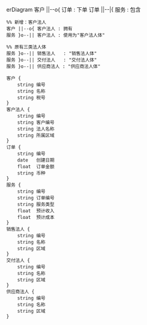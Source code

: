erDiagram
    客户 ||--o{ 订单 : 下单
    订单 ||--|{ 服务 : 包含

    %% 新增：客户法人
    客户 ||--o{ 客户法人 : 拥有
    服务 }o--|| 客户法人 : 使用为"客户法人体"

    %% 原有三类法人体
    服务 }o--|| 销售法人   : "销售法人体"
    服务 }o--|| 交付法人   : "交付法人体"
    服务 }o--|| 供应商法人 : "供应商法人体"

    客户 {
        string 编号
        string 名称
        string 税号
    }
    客户法人 {
        string 编号
        string 客户编号
        string 法人名称
        string 所属区域
    }
    订单 {
        string 编号
        date   创建日期
        float  订单金额
        string 币种
    }
    服务 {
        string 编号
        string 订单编号
        string 服务类型
        float  预计收入
        float  预计成本
    }
    销售法人 {
        string 编号
        string 名称
        string 区域
    }
    交付法人 {
        string 编号
        string 名称
        string 区域
    }
    供应商法人 {
        string 编号
        string 名称
        string 区域
    }